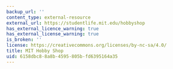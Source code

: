 ```yaml
---
backup_url: ''
content_type: external-resource
external_url: https://studentlife.mit.edu/hobbyshop
has_external_licence_warning: true
has_external_license_warning: true
is_broken: ''
license: https://creativecommons.org/licenses/by-nc-sa/4.0/
title: MIT Hobby Shop
uid: 6158dbc8-8a8b-4595-805b-fd6395164a35
---
```

